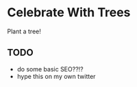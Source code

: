 # Celebrate With Trees

Plant a tree!

## TODO
- do some basic SEO??!?
- hype this on my own twitter
